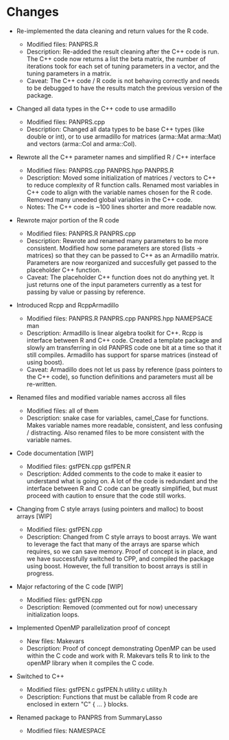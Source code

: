 # Changes

- Re-implemented the data cleaning and return values for the R code.
  - Modified files: PANPRS.R
  - Description: Re-added the result cleaning after the C++ code is run. The C++ code now returns a list the beta matrix, the number of iterations took for each set of tuning parameters in a vector, and the tuning parameters in a matrix.
  - Caveat: The C++ code / R code is not behaving correctly and needs to be debugged to have the results match the previous version of the package.

- Changed all data types in the C++ code to use armadillo
  - Modified files: PANPRS.cpp
  - Description: Changed all data types to be base C++ types (like double or int), or to use armadillo for matrices (arma::Mat<double> arma::Mat<int>) and vectors (arma::Col<double> and arma::Col<int>).

- Rewrote all the C++ parameter names and simplified R / C++ interface
  - Modified files: PANPRS.cpp PANPRS.hpp PANPRS.R
  - Description: Moved some initialization of matrices / vectors to C++ to reduce complexity of R function calls. Renamed most variables in C++ code to align with the variable names chosen for the R code. Removed many uneeded global variables in the C++ code.
  - Notes: The C++ code is ~100 lines shorter and more readable now.

- Rewrote major portion of the R code
  - Modified files: PANPRS.R PANPRS.cpp
  - Description: Rewrote and renamed many parameters to be more consistent. Modified how some parameters are stored (lists -> matrices) so that they can be passed to C++ as an Armadillo matrix. Parameters are now reorganized and succesfully get passed to the placeholder C++ function.
  - Caveat: The placeholder C++ function does not do anything yet. It just returns one of the input parameters currently as a test for passing by value or passing by reference.

- Introduced Rcpp and RcppArmadillo
  - Modified files: PANPRS.R PANPRS.cpp PANPRS.hpp NAMEPSACE man
  - Description: Armadillo is linear algebra toolkit for C++. Rcpp is interface between R and C++ code. Created a template package and slowly am transferring in old PANPRS code one bit at a time so that it still compiles. Armadillo has support for sparse matrices (instead of using boost). 
  - Caveat: Armadillo does not let us pass by reference (pass pointers to the C++ code), so function definitions and parameters must all be re-written.

- Renamed files and modified variable names accross all files
  - Modified files: all of them
  - Description: snake case for variables, camel_Case for functions. Makes variable names more readable, consistent, and less confusing / distracting. Also renamed files to be more consistent with the variable names.

- Code documentation [WIP]
  - Modified files: gsfPEN.cpp gsfPEN.R
  - Description: Added comments to the code to make it easier to understand what is going on. A lot of the code is redundant and the interface between R and C code can be greatly simplified, but must proceed with caution to ensure that the code still works.

- Changing from C style arrays (using pointers and malloc) to boost arrays [WIP]
  - Modified files: gsfPEN.cpp
  - Description: Changed from C style arrays to boost arrays. We want to leverage the fact that many of the arrays are sparse which requires, so we can save memory. Proof of concept is in place, and we have successfully switched to CPP, and compiled the package using boost. However, the full transition to boost arrays is still in progress.

- Major refactoring of the C code [WIP]
  - Modified files: gsfPEN.cpp
  - Description: Removed (commented out for now) unecessary initialization loops.

- Implemented OpenMP parallelization proof of concept
  - New files: Makevars
  - Description: Proof of concept demonstrating OpenMP can be used within the C code and work with R. Makevars tells R to link to the openMP library when it compiles the C code.

- Switched to C++
  - Modified files: gsfPEN.c gsfPEN.h utility.c utility.h
  - Description: Functions that must be callable from R code are enclosed in extern "C" { ... } blocks.

- Renamed package to PANPRS from SummaryLasso
  - Modified files: NAMESPACE